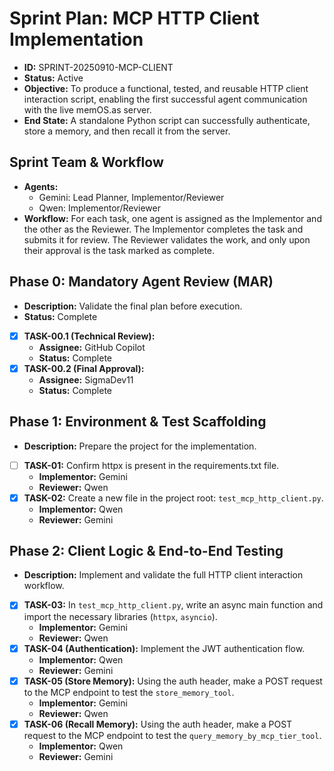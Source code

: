 # Sprint Plan: MCP HTTP Client Implementation

* **ID:** SPRINT-20250910-MCP-CLIENT
* **Status:** Active
* **Objective:** To produce a functional, tested, and reusable HTTP client interaction script, enabling the first successful agent communication with the live memOS.as server.
* **End State:** A standalone Python script can successfully authenticate, store a memory, and then recall it from the server.

## Sprint Team & Workflow

* **Agents:**
  * Gemini: Lead Planner, Implementor/Reviewer
  * Qwen: Implementor/Reviewer
* **Workflow:** For each task, one agent is assigned as the Implementor and the other as the Reviewer. The Implementor completes the task and submits it for review. The Reviewer validates the work, and only upon their approval is the task marked as complete.

## Phase 0: Mandatory Agent Review (MAR)

* **Description:** Validate the final plan before execution.
* **Status:** Complete

- [x] **TASK-00.1 (Technical Review):**
  * **Assignee:** GitHub Copilot
  * **Status:** Complete
- [x] **TASK-00.2 (Final Approval):**
  * **Assignee:** SigmaDev11
  * **Status:** Complete

## Phase 1: Environment & Test Scaffolding

* **Description:** Prepare the project for the implementation.

- [ ] **TASK-01:** Confirm httpx is present in the requirements.txt file.
  * **Implementor:** Gemini
  * **Reviewer:** Qwen
- [x] **TASK-02:** Create a new file in the project root: `test_mcp_http_client.py`.
  * **Implementor:** Qwen
  * **Reviewer:** Gemini

## Phase 2: Client Logic & End-to-End Testing

* **Description:** Implement and validate the full HTTP client interaction workflow.

- [x] **TASK-03:** In `test_mcp_http_client.py`, write an async main function and import the necessary libraries (`httpx`, `asyncio`).
  * **Implementor:** Gemini
  * **Reviewer:** Qwen
- [x] **TASK-04 (Authentication):** Implement the JWT authentication flow.
  * **Implementor:** Qwen
  * **Reviewer:** Gemini
- [x] **TASK-05 (Store Memory):** Using the auth header, make a POST request to the MCP endpoint to test the `store_memory_tool`.
  * **Implementor:** Gemini
  * **Reviewer:** Qwen
- [x] **TASK-06 (Recall Memory):** Using the auth header, make a POST request to the MCP endpoint to test the `query_memory_by_mcp_tier_tool`.
  * **Implementor:** Qwen
  * **Reviewer:** Gemini
